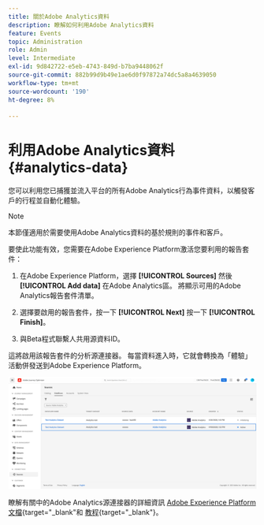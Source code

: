 ```yaml
---
title: 關於Adobe Analytics資料
description: 瞭解如何利用Adobe Analytics資料
feature: Events
topic: Administration
role: Admin
level: Intermediate
exl-id: 9d842722-e5eb-4743-849d-b7ba9448062f
source-git-commit: 882b99d9b49e1ae6d0f97872a74dc5a8a4639050
workflow-type: tm+mt
source-wordcount: '190'
ht-degree: 8%

---
```


# 利用Adobe Analytics資料{#analytics-data}

您可以利用您已捕獲並流入平台的所有Adobe Analytics行為事件資料，以觸發客戶的行程並自動化體驗。

>[!NOTE]
>
>本節僅適用於需要使用Adobe Analytics資料的基於規則的事件和客戶。

要使此功能有效，您需要在Adobe Experience Platform激活您要利用的報告套件：

1. 在Adobe Experience Platform，選擇 **[!UICONTROL Sources]** 然後 **[!UICONTROL Add data]** 在Adobe Analytics區。 將顯示可用的Adobe Analytics報告套件清單。

1. 選擇要啟用的報告套件，按一下 **[!UICONTROL Next]** 按一下 **[!UICONTROL Finish]**。

1. 與Beta程式聯繫人共用源資料ID。

這將啟用該報告套件的分析源連接器。 每當資料進入時，它就會轉換為「體驗」活動併發送到Adobe Experience Platform。

![](assets/jo-event9.png)

瞭解有關中的Adobe Analytics源連接器的詳細資訊  [Adobe Experience Platform文檔](https://experienceleague.adobe.com/docs/experience-platform/sources/connectors/adobe-applications/analytics.html){target=&quot;_blank&quot;和 [教程](https://experienceleague.adobe.com/docs/experience-platform/sources/ui-tutorials/create/adobe-applications/analytics.html){target=&quot;_blank&quot;}。
